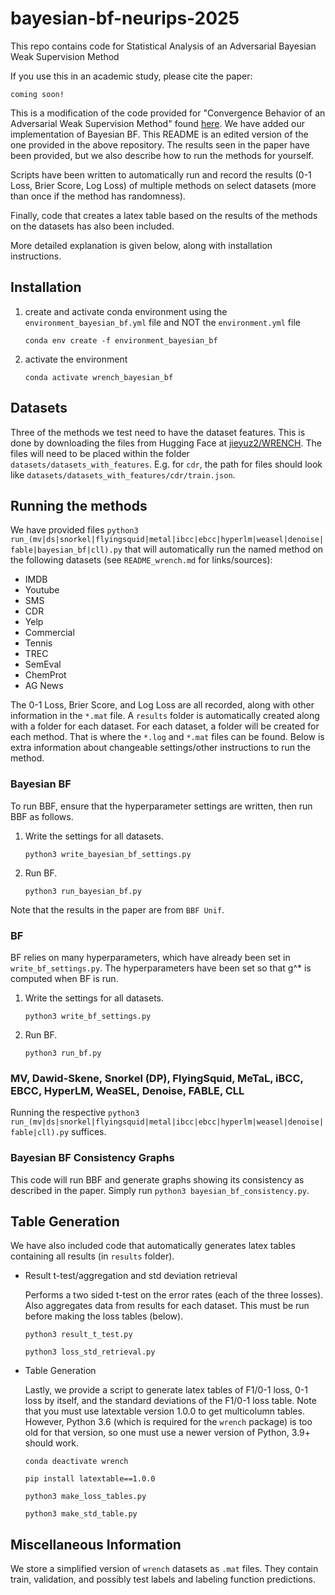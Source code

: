 # bayesian-bf-neurips-2025

This repo contains code for Statistical Analysis of an Adversarial Bayesian Weak Supervision Method

If you use this in an academic study, please cite the paper:
```
coming soon!
```

This is a modification of the code provided for "Convergence Behavior of an Adversarial Weak Supervision Method" found [here](https://github.com/stevenan5/balsubramani-freund-uai-2024).
We have added our implementation of Bayesian BF.
This README is an edited version of the one provided in the above repository.
The results seen in the paper have been provided, but we also describe how to run the methods for yourself.

Scripts have been written to automatically run and record the results (0-1 Loss, Brier Score, Log Loss) of multiple methods on select datasets (more than once if the method has randomness).

Finally, code that creates a latex table based on the results of the methods on the datasets has also been included.

More detailed explanation is given below, along with installation instructions.

## Installation
1. create and activate conda environment using the `environment_bayesian_bf.yml` file and NOT the `environment.yml` file

    `conda env create -f environment_bayesian_bf`

2. activate the environment

    `conda activate wrench_bayesian_bf`
    
## Datasets
Three of the methods we test need to have the dataset features.
This is done by downloading the files from Hugging Face at [jieyuz2/WRENCH](https://huggingface.co/datasets/jieyuz2/WRENCH/tree/main/classification).
The files will need to be placed within the folder `datasets/datasets_with_features`.
E.g. for `cdr`, the path for files should look like `datasets/datasets_with_features/cdr/train.json`.

## Running the methods
We have provided files `python3 run_(mv|ds|snorkel|flyingsquid|metal|ibcc|ebcc|hyperlm|weasel|denoise|fable|bayesian_bf|cll).py` that will automatically run the named method on the following datasets (see `README_wrench.md` for links/sources):

- IMDB
- Youtube
- SMS
- CDR
- Yelp
- Commercial
- Tennis
- TREC
- SemEval
- ChemProt
- AG News

The 0-1 Loss, Brier Score, and Log Loss are all recorded, along with other information in the `*.mat` file.
A `results` folder is automatically created along with a folder for each dataset.
For each dataset, a folder will be created for each method.
That is where the `*.log` and `*.mat` files can be found.
Below is extra information about changeable settings/other instructions to run the method.

### Bayesian BF
To run BBF, ensure that the hyperparameter settings are written, then run BBF as follows.

1. Write the settings for all datasets.

    `python3 write_bayesian_bf_settings.py`
2. Run BF.

    `python3 run_bayesian_bf.py`
    
Note that the results in the paper are from `BBF Unif`.

### BF

BF relies on many hyperparameters, which have already been set in `write_bf_settings.py`.
The hyperparameters have been set so that g^* is computed when BF is run.

1. Write the settings for all datasets.

    `python3 write_bf_settings.py`
2. Run BF.

    `python3 run_bf.py`

### MV, Dawid-Skene, Snorkel (DP), FlyingSquid, MeTaL, iBCC, EBCC, HyperLM, WeaSEL, Denoise, FABLE, CLL
Running the respective `python3 run_(mv|ds|snorkel|flyingsquid|metal|ibcc|ebcc|hyperlm|weasel|denoise|fable|cll).py` suffices.

### Bayesian BF Consistency Graphs
This code will run BBF and generate graphs showing its consistency as described in the paper.
Simply run `python3 bayesian_bf_consistency.py`.

## Table Generation
We have also included code that automatically generates latex tables containing all results (in `results` folder).

- Result t-test/aggregation and std deviation retrieval

    Performs a two sided t-test on the error rates (each of the three losses).
    Also aggregates data from results for each dataset. 
    This must be run before making the loss tables (below).

    `python3 result_t_test.py`

    `python3 loss_std_retrieval.py`

- Table Generation

  Lastly, we provide a script to generate latex tables of F1/0-1 loss, 0-1 loss by itself, and the standard deviations of the F1/0-1 loss table.
  Note that you must use latextable version 1.0.0 to get multicolumn tables.
  However, Python 3.6 (which is required for the `wrench` package) is too old for that version, so one must use a newer version of Python, 3.9+ should work.

    `conda deactivate wrench`

    `pip install latextable==1.0.0`

    `python3 make_loss_tables.py`
    
    `python3 make_std_table.py`


## Miscellaneous Information
We store a simplified version of `wrench` datasets as `.mat` files.
They contain train, validation, and possibly test labels and labeling function predictions.
